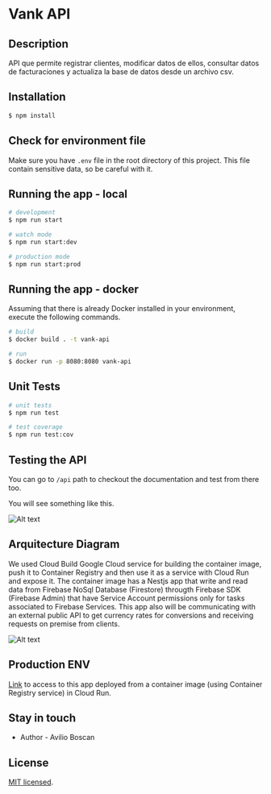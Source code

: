 # Vank API

## Description

API que permite registrar clientes, modificar datos de ellos, consultar datos de facturaciones y actualiza la base de datos desde un archivo csv.

## Installation

```bash
$ npm install
```

## Check for environment file

Make sure you have `.env` file in the root directory of this project. This file contain sensitive data, so be careful with it.

## Running the app - local

```bash
# development
$ npm run start

# watch mode
$ npm run start:dev

# production mode
$ npm run start:prod
```

## Running the app - docker

Assuming that there is already Docker installed in your environment, execute the following commands.

```bash
# build
$ docker build . -t vank-api

# run
$ docker run -p 8080:8080 vank-api
```

## Unit Tests

```bash
# unit tests
$ npm run test

# test coverage
$ npm run test:cov
```

## Testing the API

You can go to `/api` path to checkout the documentation and test from there too.

You will see something like this.

![Alt text](https://firebasestorage.googleapis.com/v0/b/test-xepelin.appspot.com/o/Screenshot%202022-05-12%20054733.png?alt=media&token=3a90e9d6-77dc-433d-bd68-523b1f9b0238 'Swagger')

## Arquitecture Diagram

We used Cloud Build Google Cloud service for building the container image, push it to Container Registry and then use it as a service with Cloud Run and expose it. The container image has a Nestjs app that write and read data from Firebase NoSql Database (Firestore) througth Firebase SDK (Firebase Admin) that have Service Account permissions only for tasks associated to Firebase Services. This app also will be communicating with an external public API to get currency rates for conversions and receiving requests on premise from clients.

![Alt text](https://firebasestorage.googleapis.com/v0/b/test-xepelin.appspot.com/o/Screenshot%202022-05-12%20075501.png?alt=media&token=95dc7829-20ae-4344-aa13-79383845b58e 'Arquitecture Diagram')

## Production ENV

[Link](https://vank-api-v1-pgzjuz2ysq-uc.a.run.app/api/) to access to this app deployed from a container image (using Container Registry service) in Cloud Run.

## Stay in touch

- Author - Avilio Boscan

## License

[MIT licensed](LICENSE).
